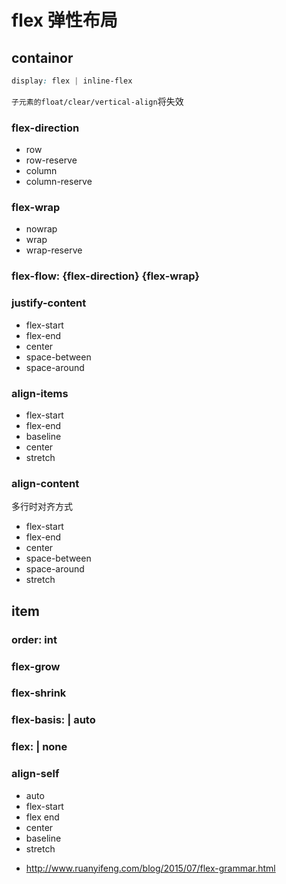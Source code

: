 # flex 弹性布局
## containor
```css
display: flex | inline-flex
```

`子元素的float/clear/vertical-align`将失效

### flex-direction
- row
- row-reserve
- column
- column-reserve

### flex-wrap
- nowrap
- wrap
- wrap-reserve

### flex-flow: {flex-direction} {flex-wrap}

### justify-content
- flex-start
- flex-end 
- center
- space-between
- space-around

### align-items
- flex-start
- flex-end
- baseline
- center
- stretch

### align-content
多行时对齐方式

- flex-start
- flex-end
- center
- space-between
- space-around
- stretch

## item
### order: int

### flex-grow
### flex-shrink
### flex-basis: <length> | auto
### flex: <flex-grow> <flex-shrink> <flex-basis> | none
### align-self
- auto
- flex-start
- flex end 
- center
- baseline
- stretch

* http://www.ruanyifeng.com/blog/2015/07/flex-grammar.html

